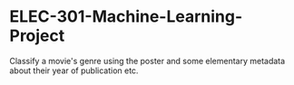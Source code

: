 # ELEC-301-Machine-Learning-Project
Classify a movie's genre using the poster and some elementary metadata about their year of publication etc.
